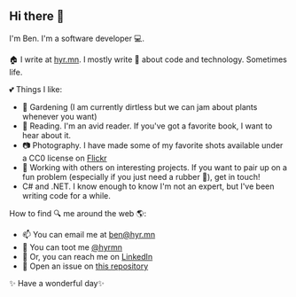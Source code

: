 ## Hi there 👋

I'm Ben. I'm a software developer 💻. 

🏠 I write at [hyr.mn](http://hyr.mn). I mostly write 📝 about code and technology. Sometimes life.

💕 Things I like:
 - 🌱 Gardening (I am currently dirtless but we can jam about plants whenever you want)
 - 📖 Reading. I'm an avid reader. If you've got a favorite book, I want to hear about it.
 - 📷 Photography. I have made some of my favorite shots available under a CC0 license on [Flickr](https://www.flickr.com/photos/benhyr)
 - 🤼 Working with others on interesting projects. If you want to pair up on a fun problem (especially if you just need a rubber 🦆), get in touch!
 - C# and .NET. I know enough to know I'm not an expert, but I've been writing code for a while.
 
 How to find 🔍 me around the web 🌎:
  - 📫 You can email me at [ben@hyr.mn](mailto:ben@hyr.mn)
  - 💭 You can toot me [@hyrmn](https://mas.to/@hyrmn)
  - 🔗 Or, you can reach me on [LinkedIn](https://www.linkedin.com/in/benhyrman/)
  - 📜 Open an issue on [this repository](https://github.com/hyrmn/hyrmn)
  
✨ Have a wonderful day✨
